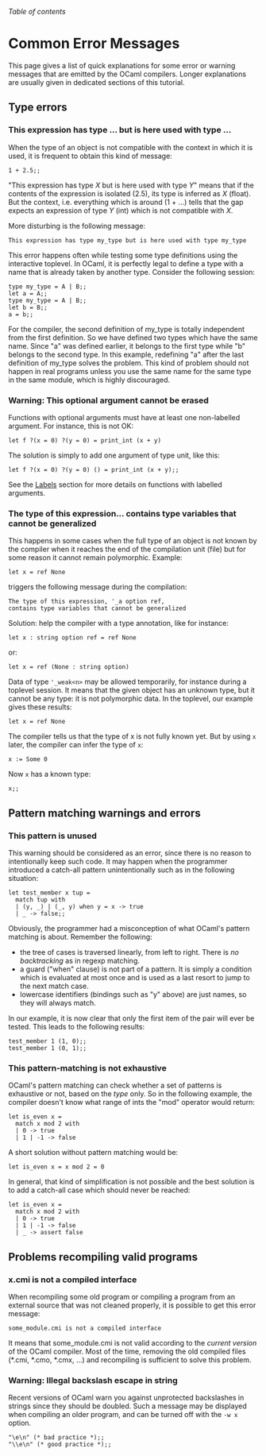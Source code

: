 <!-- ((! set title Common Error Messages !)) ((! set learn !)) -->

*Table of contents*

# Common Error Messages
This page gives a list of quick explanations for some error or warning
messages that are emitted by the OCaml compilers. Longer explanations
are usually given in dedicated sections of this tutorial.

## Type errors
###  This expression has type ... but is here used with type ...
When the type of an object is not compatible with the context in which
it is used, it is frequent to obtain this kind of message:

```ocamltop
1 + 2.5;;
```
"This expression has type *X* but is here used with type *Y*" means that
if the contents of the expression is isolated (2.5), its type is
inferred as *X* (float). But the context, i.e. everything which is
around (1 + ...) tells that the gap expects an expression of type *Y*
(int) which is not compatible with *X*.

More disturbing is the following message:

```text
This expression has type my_type but is here used with type my_type
```
This error happens often while testing some type definitions using the
interactive toplevel.  In OCaml, it is perfectly legal
to define a type with a name
that is already taken by another type. Consider the following session:

```ocamltop
type my_type = A | B;;
let a = A;;
type my_type = A | B;;
let b = B;;
a = b;;
```
For the compiler, the second definition of my_type is totally
independent from the first definition. So we have defined two types
which have the same name. Since "a" was defined earlier, it belongs to
the first type while "b" belongs to the second type. In this example,
redefining "a" after the last definition of my_type solves the problem.
This kind of problem should not happen in real programs unless you use
the same name for the same type in the same module, which is highly
discouraged.

###  Warning: This optional argument cannot be erased
Functions with optional arguments must have at least one non-labelled
argument. For instance, this is not OK:

```ocamltop
let f ?(x = 0) ?(y = 0) = print_int (x + y)
```
The solution is simply to add one argument of type unit, like this:

```ocamltop
let f ?(x = 0) ?(y = 0) () = print_int (x + y);;
```
See the [Labels](labels.html "Labels") section for more details on
functions with labelled arguments.

###  The type of this expression... contains type variables that cannot be generalized
This happens in some cases when the full type of an object is not known
by the compiler when it reaches the end of the compilation unit (file)
but for some reason it cannot remain polymorphic. Example:

```ocamltop
let x = ref None
```
triggers the following message during the compilation:

```text
The type of this expression, '_a option ref,
contains type variables that cannot be generalized
```
Solution: help the compiler with a type annotation, like for instance:

```ocamltop
let x : string option ref = ref None
```
or:

```ocamltop
let x = ref (None : string option)
```
Data of type `'_weak<n>` may be allowed temporarily, for instance during a
toplevel session. It means that the given object has an unknown type,
but it cannot be any type: it is not polymorphic data. In the toplevel,
our example gives these results:

```ocamltop
let x = ref None
```
The compiler tells us that the type of x is not fully known yet. But by
using `x` later, the compiler can infer the type of `x`:

```ocamltop
x := Some 0
```
Now `x` has a known type:

```ocamltop
x;;
```

## Pattern matching warnings and errors
###  This pattern is unused
This warning should be considered as an error, since there is no reason
to intentionally keep such code. It may happen when the programmer
introduced a catch-all pattern unintentionally such as in the following
situation:

```ocamltop
let test_member x tup =
  match tup with
  | (y, _) | (_, y) when y = x -> true
  | _ -> false;;
```
Obviously, the programmer had a misconception of what OCaml's pattern
matching is about. Remember the following:

* the tree of cases is traversed linearly, from left to right. There
 is *no backtracking* as in regexp matching.
* a guard ("when" clause) is not part of a pattern. It is simply a
 condition which is evaluated at most once and is used as a last
 resort to jump to the next match case.
* lowercase identifiers (bindings such as "y" above) are just names,
 so they will always match.

In our example, it is now clear that only the first item of the pair
will ever be tested. This leads to the following results:

```ocamltop
test_member 1 (1, 0);;
test_member 1 (0, 1);;
```
###  This pattern-matching is not exhaustive
OCaml's pattern matching can check whether a set of patterns is
exhaustive or not, based on the *type* only. So in the following
example, the compiler doesn't know what range of ints the "mod" operator
would return:

```ocamltop
let is_even x =
  match x mod 2 with
  | 0 -> true
  | 1 | -1 -> false
```
A short solution without pattern matching would be:

```ocamltop
let is_even x = x mod 2 = 0
```
In general, that kind of simplification is not possible and the best
solution is to add a catch-all case which should never be reached:

```ocamltop
let is_even x =
  match x mod 2 with
  | 0 -> true
  | 1 | -1 -> false
  | _ -> assert false
```
## Problems recompiling valid programs
###  x.cmi is not a compiled interface
When recompiling some old program or compiling a program from an
external source that was not cleaned properly, it is possible to get
this error message:

```text
some_module.cmi is not a compiled interface
```
It means that some_module.cmi is not valid according to the *current
version* of the OCaml compiler. Most of the time, removing the old
compiled files (*.cmi, *.cmo, *.cmx, ...) and recompiling is
sufficient to solve this problem.
	
###  Warning: Illegal backslash escape in string
Recent versions of OCaml warn you against unprotected backslashes in
strings since they should be doubled. Such a message may be displayed
when compiling an older program, and can be turned off with the `-w x`
option.

```ocamltop
"\e\n" (* bad practice *);;
"\\e\n" (* good practice *);;
```
